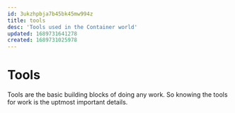 ```yaml
---
id: 3ukzhpbja7b45bk45mw994z
title: tools
desc: 'Tools used in the Container world'
updated: 1689731641278
created: 1689731025978
---
```

# Tools

Tools are the basic building blocks of doing any work. So knowing the tools for work is the uptmost important details.


